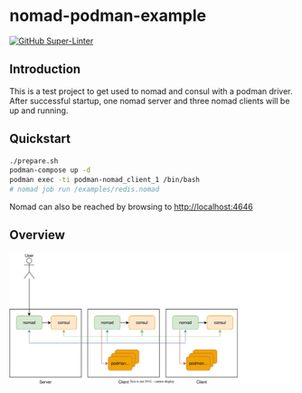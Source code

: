 # nomad-podman-example

[![GitHub Super-Linter](https://github.com/tropicalwave/nomad-podman/workflows/Lint%20Code%20Base/badge.svg)](https://github.com/marketplace/actions/super-linter)

## Introduction

This is a test project to get used to nomad and consul
with a podman driver. After successful startup, one nomad
server and three nomad clients will be up and running.

## Quickstart

```bash
./prepare.sh
podman-compose up -d
podman exec -ti podman-nomad_client_1 /bin/bash
# nomad job run /examples/redis.nomad
```

Nomad can also be reached by browsing to <http://localhost:4646>

## Overview

![Architecture](/images/architecture.svg)
